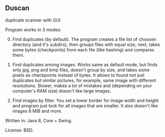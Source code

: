 ## Duscan

duplicate scanner with GUI


Program works in 3 modes:

0. Find duplicates (by default). The program creates a file list of choosen directory (and it's subdirs), then groups files with equal size, next, takes some bytes (checkpoints) from each file (like hashing) and compares them.

1. Find duplicates among images. Works same as default mode, but finds only jpg, png and bmp files, doesn't group by size, and takes some pixels as checkpoints instead of bytes. It allows to found not just duplicates but similar pictures, for example, same image with different resolutions. Slower, makes a lot of mistakes and (depending on your computer's RAM size) doesn't like large images.

2. Find images by filter. You set a lower border for image width and height and program just look for all images that are smaller. It also doesn't like images 6 MiB and more.

Written in: Java 8, Core + Swing.

License: BSD.
